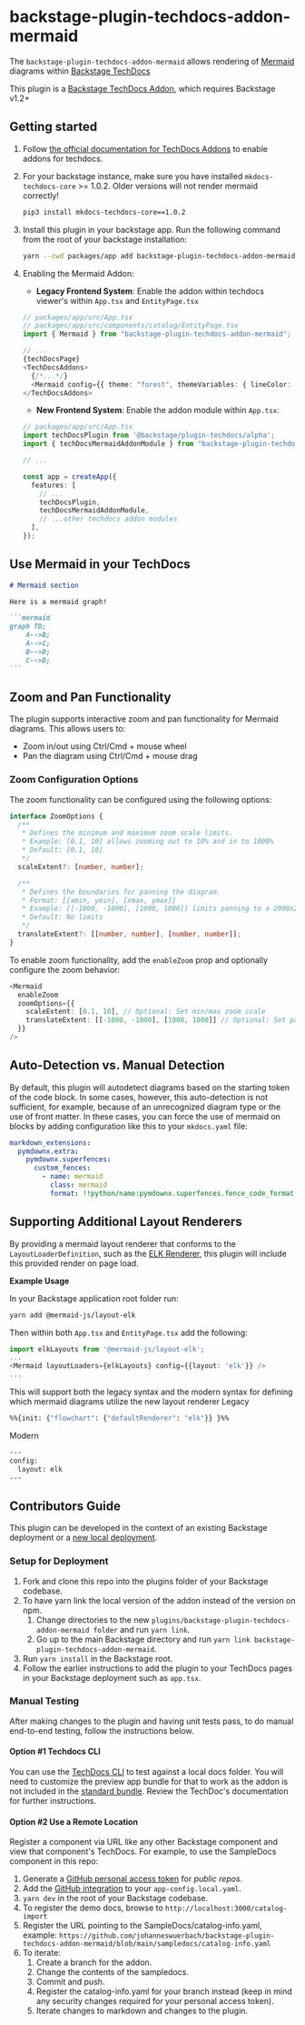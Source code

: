 # backstage-plugin-techdocs-addon-mermaid

The `backstage-plugin-techdocs-addon-mermaid` allows rendering of [Mermaid](https://mermaid-js.github.io/) diagrams
within [Backstage TechDocs](https://backstage.io/docs/features/techdocs/techdocs-overview)

This plugin is a [Backstage TechDocs Addon](https://backstage.io/docs/features/techdocs/addons), which requires
Backstage v1.2+

## Getting started

1. Follow [the official documentation for TechDocs Addons](https://backstage.io/docs/features/techdocs/addons#installing-and-using-addons) to enable addons for techdocs.
2. For your backstage instance, make sure you have installed `mkdocs-techdocs-core` >= 1.0.2. Older versions will not render mermaid correctly!

    ```sh
    pip3 install mkdocs-techdocs-core==1.0.2
    ```

3. Install this plugin in your backstage app. Run the following command from the root of your backstage installation:

   ```sh
   yarn --cwd packages/app add backstage-plugin-techdocs-addon-mermaid
   ```

4. Enabling the Mermaid Addon:

   - **Legacy Frontend System**: Enable the addon within techdocs viewer's within `App.tsx` and `EntityPage.tsx`

   ```typescript jsx
   // packages/app/src/App.tsx
   // packages/app/src/components/catalog/EntityPage.tsx
   import { Mermaid } from "backstage-plugin-techdocs-addon-mermaid";

   // ...
   {techDocsPage}
   <TechDocsAddons>
     {/*...*/}
     <Mermaid config={{ theme: "forest", themeVariables: { lineColor: "#000000" } }} />
   </TechDocsAddons>
   ```

   - **New Frontend System**: Enable the addon module within `App.tsx`:

   ```typescript jsx
   // packages/app/src/App.tsx
   import techDocsPlugin from '@backstage/plugin-techdocs/alpha';
   import { techDocsMermaidAddonModule } from "backstage-plugin-techdocs-addon-mermaid";

   // ...

   const app = createApp({
     features: [
       // ...
       techDocsPlugin,
       techDocsMermaidAddonModule,
       // ...other techdocs addon modules
     ],
   });
   ```

## Use Mermaid in your TechDocs

~~~markdown
# Mermaid section

Here is a mermaid graph!

```mermaid
graph TD;
    A-->B;
    A-->C;
    B-->D;
    C-->D;
```

~~~

## Zoom and Pan Functionality

The plugin supports interactive zoom and pan functionality for Mermaid diagrams. This allows users to:
- Zoom in/out using Ctrl/Cmd + mouse wheel
- Pan the diagram using Ctrl/Cmd + mouse drag

### Zoom Configuration Options

The zoom functionality can be configured using the following options:

```typescript
interface ZoomOptions {
  /** 
   * Defines the minimum and maximum zoom scale limits.
   * Example: [0.1, 10] allows zooming out to 10% and in to 1000%
   * Default: [0.1, 10]
   */
  scaleExtent?: [number, number];

  /** 
   * Defines the boundaries for panning the diagram.
   * Format: [[xmin, ymin], [xmax, ymax]]
   * Example: [[-1000, -1000], [1000, 1000]] limits panning to a 2000x2000 area
   * Default: No limits
   */
  translateExtent?: [[number, number], [number, number]];
}
```

To enable zoom functionality, add the `enableZoom` prop and optionally configure the zoom behavior:

```typescript
<Mermaid 
  enableZoom
  zoomOptions={{
    scaleExtent: [0.1, 10], // Optional: Set min/max zoom scale
    translateExtent: [[-1000, -1000], [1000, 1000]] // Optional: Set pan boundaries
  }}
/>
```

## Auto-Detection vs. Manual Detection

By default, this plugin will autodetect diagrams based on the starting token of the code block. In some cases, however, this auto-detection is not sufficient, for example, because of an unrecognized
diagram type or the use of front matter. In these cases, you can force the use of mermaid on blocks by adding configuration like this to your `mkdocs.yaml` file:

```yaml
markdown_extensions:
  pymdownx.extra:
    pymdownx.superfences:
      custom_fences:
        - name: mermaid
          class: mermaid
          format: !!python/name:pymdownx.superfences.fence_code_format
```

## Supporting Additional Layout Renderers

By providing a mermaid layout renderer that conforms to the `LayoutLoaderDefinition`, such as the [ELK Renderer](https://www.npmjs.com/package/@mermaid-js/layout-elk),
this plugin will include this provided render on page load.

**Example Usage**

In your Backstage application root folder run:
```bash
yarn add @mermaid-js/layout-elk
```

Then within both `App.tsx` and `EntityPage.tsx` add the following:
```typescript
import elkLayouts from '@mermaid-js/layout-elk';
...
<Mermaid layoutLoaders={elkLayouts} config={{layout: 'elk'}} />
...
```

This will support both the legacy syntax and the modern syntax for defining which mermaid diagrams utilize the new layout renderer
Legacy
```bash
%%{init: {"flowchart": {"defaultRenderer": "elk"}} }%%
```
Modern
```bash
---
config:
  layout: elk
---
```

## Contributors Guide

This plugin can be developed in the context of an existing Backstage deployment or a [new local deployment](https://backstage.io/docs/getting-started/#1-create-your-backstage-app).

### Setup for Deployment

1. Fork and clone this repo into the plugins folder of your Backstage codebase.
2. To have yarn link the local version of the addon instead of the version on npm.
   1. Change directories to the new `plugins/backstage-plugin-techdocs-addon-mermaid folder` and run `yarn link`.
   2. Go up to the main Backstage directory and run `yarn link backstage-plugin-techdocs-addon-mermaid`.
3. Run `yarn install` in the Backstage root.
4. Follow the earlier instructions to add the plugin to your TechDocs pages in your Backstage deployment such as `app.tsx`.

### Manual Testing

After making changes to the plugin and having unit tests pass, to do manual end-to-end testing, follow the instructions below.

#### Option #1 Techdocs CLI

You can use the [TechDocs CLI](https://backstage.io/docs/features/techdocs/cli/) to test against a local docs folder. You will need to customize the preview app bundle for that to work as the addon is not included in the [standard bundle](https://github.com/backstage/techdocs-cli/blob/main/packages/embedded-techdocs-app/src/App.tsx). Review the TechDoc's documentation for further instructions.

#### Option #2 Use a Remote Location

Register a component via URL like any other Backstage component and view that component's TechDocs.
For example, to use the SampleDocs component in this repo:

1. Generate a [GitHub personal access token](https://docs.github.com/en/authentication/keeping-your-account-and-data-secure/managing-your-personal-access-tokens) for *public repos*.
2. Add the [GitHub integration](https://backstage.io/docs/integrations/github/locations) to your `app-config.local.yaml`.
3. `yarn dev` in the root of your Backstage codebase.
4. To register the demo docs, browse to `http://localhost:3000/catalog-import`
5. Register the URL pointing to the SampleDocs/catalog-info.yaml, example: `https://github.com/johanneswuerbach/backstage-plugin-techdocs-addon-mermaid/blob/main/sampledocs/catalog-info.yaml`
6. To iterate:
   1. Create a branch for the addon.
   2. Change the contents of the sampledocs.
   3. Commit and push.
   4. Register the catalog-info.yaml for your branch instead (keep in mind any security changes required for your personal access token).
   5. Iterate changes to markdown and changes to the plugin.
